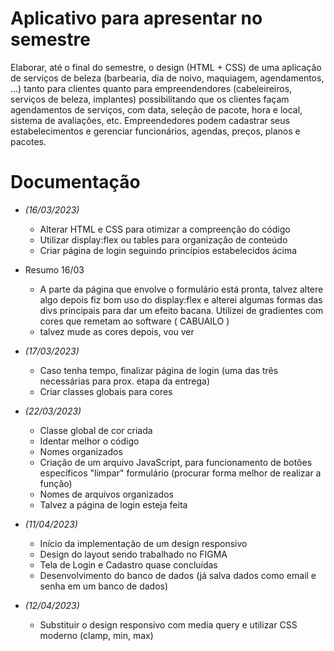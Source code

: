 # Aplicativo para apresentar no semestre

Elaborar, até o final do semestre, o design (HTML + CSS) de uma aplicação de serviços de beleza (barbearia, dia de noivo, maquiagem, agendamentos, ...)
tanto para clientes quanto para empreendendores (cabeleireiros, serviços de beleza, implantes) possibilitando que os clientes façam
agendamentos de serviços, com data, seleção de pacote, hora e local, sistema de avaliações, etc.
Empreendedores podem cadastrar seus estabelecimentos e gerenciar funcionários, agendas, preços, planos e pacotes.

# Documentação

- *(16/03/2023)*
    - Alterar HTML e CSS para otimizar a compreenção do código
    - Utilizar display:flex ou tables para organização de conteúdo
    - Criar página de login seguindo princípios estabelecidos ácima

- Resumo 16/03
    - A parte da página que envolve o formulário está pronta, talvez altere algo depois
    fiz bom uso do display:flex e alterei algumas formas das divs principais
    para dar um efeito bacana. Utilizei de gradientes com cores que remetam ao software ( CABUAILO )
    * talvez mude as cores depois, vou ver

- *(17/03/2023)*
    - Caso tenha tempo, finalizar página de login (uma das três necessárias para prox. etapa da entrega)
    - Criar classes globais para cores
- *(22/03/2023)*
    - Classe global de cor criada
    - Identar melhor o código
    - Nomes organizados
    - Criação de um arquivo JavaScript, para funcionamento de botões específicos "limpar" formulário (procurar forma melhor de realizar a função)
    - Nomes de arquivos organizados
    * Talvez a página de login esteja feita
    
- *(11/04/2023)*
    - Início da implementação de um design responsivo
    - Design do layout sendo trabalhado no FIGMA
    - Tela de Login e Cadastro quase concluídas
    - Desenvolvimento do banco de dados (já salva dados como email e senha em um banco de dados)

- *(12/04/2023)*
    - Substituir o design responsivo com media query e utilizar CSS moderno (clamp, min, max)